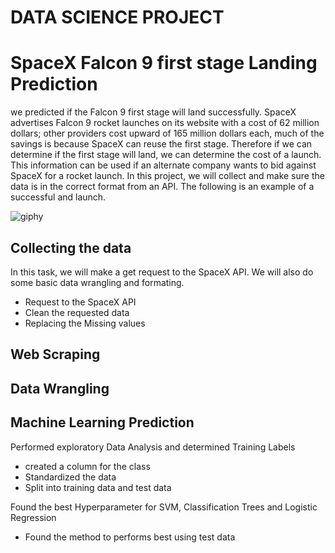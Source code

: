 # DATA SCIENCE PROJECT
# SpaceX Falcon 9 first stage Landing Prediction

<p>
we predicted if the Falcon 9 first stage will land successfully. SpaceX advertises Falcon 9 rocket launches on its website with a cost of 62 million dollars; other providers cost upward of 165 million dollars each, much of the savings is because SpaceX can reuse the first stage. Therefore if we can determine if the first stage will land, we can determine the cost of a launch. This information can be used if an alternate company wants to bid against SpaceX for a rocket launch. In this project, we will collect and make sure the data is in the correct format from an API. The following is an example of a successful and launch.
</p>

![giphy](https://user-images.githubusercontent.com/53977573/173599312-49e7ca1d-6f3b-427c-bc19-10d9a490f5b6.gif)

## Collecting the data
<p>
In this task, we will make a get request to the SpaceX API. We will also do some basic data wrangling and formating.
</p>

<ul>
<li>Request to the SpaceX API</li>
<li>Clean the requested data</li>
<li>Replacing the Missing values</li>
</ul>

## Web Scraping
## Data Wrangling
## Machine Learning Prediction
<p>
Performed  exploratory Data Analysis and determined Training Labels
</p>
<ul>
<li> created a column for the class</li>
<li> Standardized the data</li>
<li> Split into training data and test data</li>
</ul>
<p>
Found the best Hyperparameter for SVM, Classification Trees and Logistic Regression
</p>
<ul>
<li>Found the method to performs best using test data</li>
</ul>
